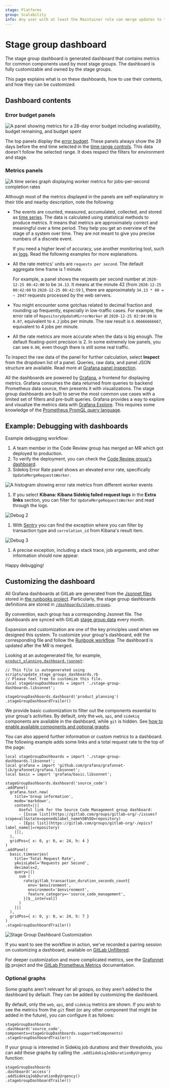 ```yaml
---
stage: Platforms
group: Scalability
info: Any user with at least the Maintainer role can merge updates to this content. For details, see https://docs.gitlab.com/ee/development/development_processes.html#development-guidelines-review.
---
```


# Stage group dashboard

The stage group dashboard is generated dashboard that contains metrics
for common components used by most stage groups. The dashboard is
fully customizable and owned by the stage groups.

This page explains what is on these dashboards, how to use their
contents, and how they can be customized.

## Dashboard contents

### Error budget panels

![A panel showing metrics for a 28-day error budget including availability, budget remaining, and budget spent](img/stage_group_dashboards_28d_budget.png)

The top panels display the [error budget](../index.md#error-budget).
These panels always show the 28 days before the end time selected in the
[time range controls](index.md#time-range-controls). This data doesn't
follow the selected range. It does respect the filters for environment
and stage.

### Metrics panels

![A time series graph displaying worker metrics for jobs-per-second completion rates](img/stage_group_dashboards_metrics.png)

Although most of the metrics displayed in the panels are self-explanatory in their title and nearby
description, note the following:

- The events are counted, measured, accumulated, collected, and stored as
  [time series](https://prometheus.io/docs/concepts/data_model/). The data is calculated using
  statistical methods to produce metrics. It means that metrics are approximately correct and
  meaningful over a time period. They help you get an overview of the stage of a system over time.
  They are not meant to give you precise numbers of a discrete event.

  If you need a higher level of accuracy, use another monitoring tool, such as
  [logs](https://handbook.gitlab.com/handbook/engineering/monitoring/#logs).
  Read the following examples for more explanations.
- All the rate metrics' units are `requests per second`. The default aggregate time frame is 1 minute.

  For example, a panel shows the requests per second number at `2020-12-25 00:42:00` to be `34.13`.
  It means at the minute 42 (from `2020-12-25 00:42:00` to `2020-12-25 00:42:59` ), there are
  approximately `34.13 * 60 = ~ 2047` requests processed by the web servers.
- You might encounter some gotchas related to decimal fraction and rounding up frequently, especially
  in low-traffic cases. For example, the error rate of `RepositoryUpdateMirrorWorker` at
  `2020-12-25 02:04:00` is `0.07`, equivalent to `4.2` jobs per minute. The raw result is
  `0.06666666667`, equivalent to 4 jobs per minute.
- All the rate metrics are more accurate when the data is big enough. The default floating-point
  precision is 2. In some extremely low panels, you can see `0.00`, even though there is still some
  real traffic.

To inspect the raw data of the panel for further calculation, select **Inspect** from the dropdown list of a panel.
Queries, raw data, and panel JSON structure are available.
Read more at [Grafana panel inspection](https://grafana.com/docs/grafana/latest/panels-visualizations/query-transform-data/).

All the dashboards are powered by [Grafana](https://grafana.com/), a frontend for displaying metrics.
Grafana consumes the data returned from queries to backend Prometheus data source, then presents it
with visualizations. The stage group dashboards are built to serve the most common use cases with a
limited set of filters and pre-built queries. Grafana provides a way to explore and visualize the
metrics data with [Grafana Explore](https://grafana.com/docs/grafana/latest/explore/). This requires
some knowledge of the [Prometheus PromQL query language](https://prometheus.io/docs/prometheus/latest/querying/basics/).

## Example: Debugging with dashboards

Example debugging workflow:

1. A team member in the Code Review group has merged an MR which got deployed to production.
1. To verify the deployment, you can check the
   [Code Review group's dashboard](https://dashboards.gitlab.net/d/stage-groups-code_review/stage-groups-group-dashboard-create-code-review?orgId=1).
1. Sidekiq Error Rate panel shows an elevated error rate, specifically `UpdateMergeRequestsWorker`.

  ![A histogram showing error rate metrics from different worker events](img/stage_group_dashboards_debug_1.png)

1. If you select **Kibana: Kibana Sidekiq failed request logs** in the **Extra links** section, you can filter for `UpdateMergeRequestsWorker` and read through the logs.

  ![Debug 2](img/stage_group_dashboards_debug_2.png)

1. With [Sentry](https://sentry.gitlab.net/gitlab/gitlabcom/) you can find the exception where you
   can filter by transaction type and `correlation_id` from Kibana's result item.

  ![Debug 3](img/stage_group_dashboards_debug_3.png)

1. A precise exception, including a stack trace, job arguments, and other information should now appear.

Happy debugging!

## Customizing the dashboard

All Grafana dashboards at GitLab are generated from the [Jsonnet files](https://github.com/grafana/grafonnet-lib)
stored in [the runbooks project](https://gitlab.com/gitlab-com/runbooks/-/tree/master/dashboards).
Particularly, the stage group dashboards definitions are stored in
[`/dashboards/stage-groups`](https://gitlab.com/gitlab-com/runbooks/-/tree/master/dashboards/stage-groups).

By convention, each group has a corresponding Jsonnet file. The dashboards are synced with GitLab
[stage group data](https://gitlab.com/gitlab-com/www-gitlab-com/-/raw/master/data/stages.yml) every
month.

Expansion and customization are one of the key principles used when we designed this system.
To customize your group's dashboard, edit the corresponding file and follow the
[Runbook workflow](https://gitlab.com/gitlab-com/runbooks/-/tree/master/dashboards#dashboard-source).
The dashboard is updated after the MR is merged.

Looking at an autogenerated file, for example,
[`product_planning.dashboard.jsonnet`](https://gitlab.com/gitlab-com/runbooks/-/blob/master/dashboards/stage-groups/product_planning.dashboard.jsonnet):

```jsonnet
// This file is autogenerated using scripts/update_stage_groups_dashboards.rb
// Please feel free to customize this file.
local stageGroupDashboards = import './stage-group-dashboards.libsonnet';

stageGroupDashboards.dashboard('product_planning')
.stageGroupDashboardTrailer()
```

We provide basic customization to filter out the components essential to your group's activities.
By default, only the `web`, `api`, and `sidekiq` components are available in the dashboard, while
`git` is hidden. See [how to enable available components and optional graphs](#optional-graphs).

You can also append further information or custom metrics to a dashboard. The following example
adds some links and a total request rate to the top of the page:

```jsonnet
local stageGroupDashboards = import './stage-group-dashboards.libsonnet';
local grafana = import 'github.com/grafana/grafonnet-lib/grafonnet/grafana.libsonnet';
local basic = import 'grafana/basic.libsonnet';

stageGroupDashboards.dashboard('source_code')
.addPanel(
  grafana.text.new(
    title='Group information',
    mode='markdown',
    content=|||
      Useful link for the Source Code Management group dashboard:
      - [Issue list](https://gitlab.com/groups/gitlab-org/-/issues?scope=all&state=opened&label_name%5B%5D=repository)
      - [Epic list](https://gitlab.com/groups/gitlab-org/-/epics?label_name[]=repository)
    |||,
  ),
  gridPos={ x: 0, y: 0, w: 24, h: 4 }
)
.addPanel(
  basic.timeseries(
    title='Total Request Rate',
    yAxisLabel='Requests per Second',
    decimals=2,
    query=|||
      sum (
        rate(gitlab_transaction_duration_seconds_count{
          env='$environment',
          environment='$environment',
          feature_category=~'source_code_management',
        }[$__interval])
      )
    |||
  ),
  gridPos={ x: 0, y: 0, w: 24, h: 7 }
)
.stageGroupDashboardTrailer()
```

![Stage Group Dashboard Customization](img/stage_group_dashboards_time_customization.png)

<i class="fa fa-youtube-play youtube" aria-hidden="true"></i>
If you want to see the workflow in action, we've recorded a pairing session on customizing a dashboard,
available on [GitLab Unfiltered](https://youtu.be/shEd_eiUjdI).

For deeper customization and more complicated metrics, see the
[Grafonnet lib](https://github.com/grafana/grafonnet-lib) project and the
[GitLab Prometheus Metrics](../../../administration/monitoring/prometheus/gitlab_metrics.md#gitlab-prometheus-metrics)
documentation.

### Optional graphs

Some graphs aren't relevant for all groups, so they aren't added to
the dashboard by default. They can be added by customizing the
dashboard.

By default, only the `web`, `api`, and `sidekiq` metrics are
shown. If you wish to see the metrics from the `git` fleet (or any
other component that might be added in the future), you can configure it as follows:

```jsonnet
stageGroupDashboards
.dashboard('source_code', components=stageGroupDashboards.supportedComponents)
.stageGroupDashboardTrailer()
```

If your group is interested in Sidekiq job durations and their
thresholds, you can add these graphs by calling the `.addSidekiqJobDurationByUrgency` function:

```jsonnet
stageGroupDashboards
.dashboard('access')
.addSidekiqJobDurationByUrgency()
.stageGroupDashboardTrailer()
```
